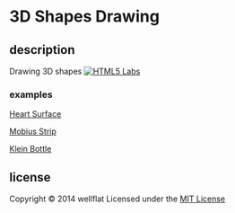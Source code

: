 # 3D Shapes Drawing

## description

Drawing 3D shapes
[![HTML5 Labs](http://rest-term.com/labs/repos/images/3dshape_drawing.png)](http://rest-term.com/labs/html5/)

### examples
[Heart Surface][Heart]

[Mobius Strip][Mobius]

[Klein Bottle][Klein]

license
----------
Copyright &copy; 2014 wellflat Licensed under the [MIT License][MIT]

[Heart]: http://rest-term.com/labs/html5/heart.html
[Mobius]: http://rest-term.com/labs/html5/mobius.html
[Klein]: http://rest-term.com/labs/html5/klein.html
[MIT]: http://www.opensource.org/licenses/mit-license.php
[entry]: http://rest-term.com/archives/2986/
